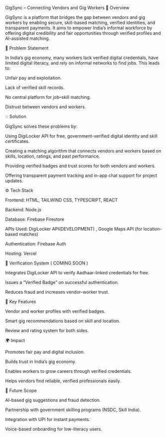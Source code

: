 GigSync – Connecting Vendors and Gig Workers
🧩 Overview

GigSync is a platform that bridges the gap between vendors and gig workers by enabling secure, skill-based matching, verified identities, and transparent payments. It aims to empower India’s informal workforce by offering digital credibility and fair opportunities through verified profiles and AI-assisted matching.

🚀 Problem Statement

In India’s gig economy, many workers lack verified digital credentials, have limited digital literacy, and rely on informal networks to find jobs. This leads to:

Unfair pay and exploitation.

Lack of verified skill records.

No central platform for job–skill matching.

Distrust between vendors and workers.

💡 Solution

GigSync solves these problems by:

Using DigiLocker API for free, government-verified digital identity and skill certificates.

Creating a matching algorithm that connects vendors and workers based on skills, location, ratings, and past performance.

Providing verified badges and trust scores for both vendors and workers.

Offering transparent payment tracking and in-app chat support for project updates.

⚙️ Tech Stack

Frontend: HTML, TAILWIND CSS, TYPESCRIPT, REACT

Backend: Node.js

Database: Firebase Firestore

APIs Used: DigiLocker API(DEVELOPMENT) , Google Maps API (for location-based matches)

Authentication: Firebase Auth

Hosting: Vercel


🔐 Verification System ( COMING SOON ) 

Integrates DigiLocker API to verify Aadhaar-linked credentials for free.

Issues a “Verified Badge” on successful authentication.

Reduces fraud and increases vendor–worker trust.

📱 Key Features

Vendor and worker profiles with verified badges.

Smart gig recommendations based on skill and location.

Review and rating system for both sides.

🌍 Impact

Promotes fair pay and digital inclusion.

Builds trust in India’s gig economy.

Enables workers to grow careers through verified credentials.

Helps vendors find reliable, verified professionals easily.

🔮 Future Scope

AI-based gig suggestions and fraud detection.

Partnership with government skilling programs (NSDC, Skill India).

Integration with UPI for instant payments.

Voice-based onboarding for low-literacy users.

